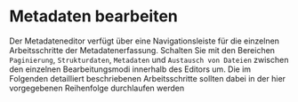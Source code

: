 # Metadaten bearbeiten

Der Metadateneditor verfügt über eine Navigationsleiste für die einzelnen Arbeitsschritte der Metadatenerfassung. Schalten Sie mit den Bereichen `Paginierung`, `Strukturdaten`, `Metadaten` und `Austausch von Dateien` zwischen den einzelnen Bearbeitungsmodi innerhalb des Editors um. Die im Folgenden detailliert beschriebenen Arbeitsschritte sollten dabei in der hier vorgegebenen Reihenfolge durchlaufen werden